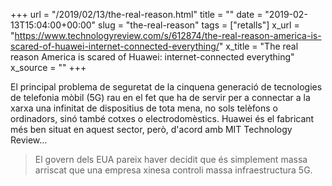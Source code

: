 +++
url = "/2019/02/13/the-real-reason.html"
title = ""
date = "2019-02-13T15:04:00+00:00"
slug = "the-real-reason"
tags = ["retalls"]
x_url = "https://www.technologyreview.com/s/612874/the-real-reason-america-is-scared-of-huawei-internet-connected-everything/"
x_title = "The real reason America is scared of Huawei: internet-connected everything"
x_source = ""
+++


El principal problema de seguretat de la cinquena generació de tecnologies de telefonia mòbil (5G) rau en el fet que ha de servir per a connectar a la xarxa una infinitat de dispositius de tota mena, no sols telèfons o ordinadors, sinó també cotxes o electrodomèstics. Huawei és el fabricant més ben situat en aquest sector, però, d'acord amb MIT Technology Review…

> El govern dels EUA pareix haver decidit que és simplement massa arriscat que una empresa xinesa controli massa infraestructura 5G.


